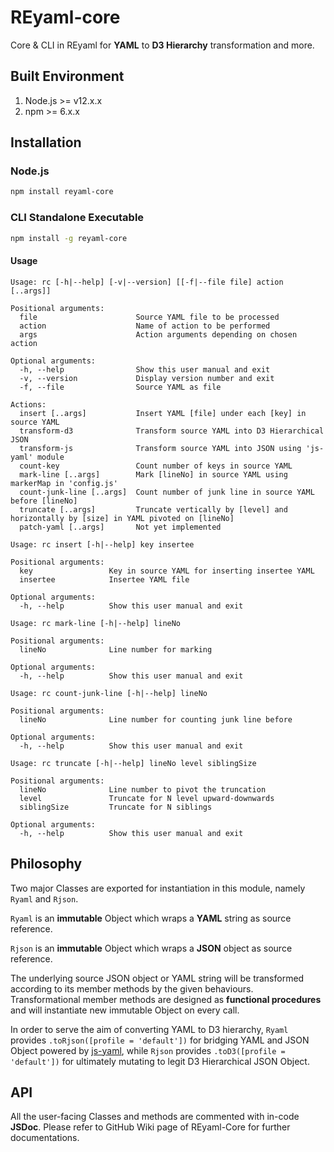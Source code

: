 # REyaml-core
Core & CLI in REyaml for **YAML** to **D3 Hierarchy** transformation and more.

## Built Environment
1. Node.js >= v12.x.x
2. npm >= 6.x.x

## Installation
### Node.js
```sh
npm install reyaml-core
```
### CLI Standalone Executable
```sh
npm install -g reyaml-core
```
#### Usage
```
Usage: rc [-h|--help] [-v|--version] [[-f|--file file] action [..args]]

Positional arguments:
  file                      Source YAML file to be processed
  action                    Name of action to be performed
  args                      Action arguments depending on chosen action

Optional arguments:
  -h, --help                Show this user manual and exit
  -v, --version             Display version number and exit
  -f, --file                Source YAML as file

Actions:
  insert [..args]           Insert YAML [file] under each [key] in source YAML
  transform-d3              Transform source YAML into D3 Hierarchical JSON
  transform-js              Transform source YAML into JSON using 'js-yaml' module
  count-key                 Count number of keys in source YAML
  mark-line [..args]        Mark [lineNo] in source YAML using markerMap in 'config.js'
  count-junk-line [..args]  Count number of junk line in source YAML before [lineNo]
  truncate [..args]         Truncate vertically by [level] and horizontally by [size] in YAML pivoted on [lineNo]
  patch-yaml [..args]       Not yet implemented
```

```
Usage: rc insert [-h|--help] key insertee

Positional arguments:
  key                 Key in source YAML for inserting insertee YAML
  insertee            Insertee YAML file

Optional arguments:
  -h, --help          Show this user manual and exit
```

```
Usage: rc mark-line [-h|--help] lineNo

Positional arguments:
  lineNo              Line number for marking

Optional arguments:
  -h, --help          Show this user manual and exit
```

```
Usage: rc count-junk-line [-h|--help] lineNo

Positional arguments:
  lineNo              Line number for counting junk line before

Optional arguments:
  -h, --help          Show this user manual and exit
```

```
Usage: rc truncate [-h|--help] lineNo level siblingSize

Positional arguments:
  lineNo              Line number to pivot the truncation
  level               Truncate for N level upward-downwards
  siblingSize         Truncate for N siblings

Optional arguments:
  -h, --help          Show this user manual and exit
```

## Philosophy
Two major Classes are exported for instantiation in this module, namely `Ryaml` and `Rjson`.

`Ryaml` is an **immutable** Object which wraps a **YAML** string as source reference.

`Rjson` is an **immutable** Object which wraps a **JSON** object as source reference.

The underlying source JSON object or YAML string will be transformed according to its member methods by the given behaviours. Transformational member methods are designed as **functional procedures** and will instantiate new immutable Object on every call.

In order to serve the aim of converting YAML to D3 hierarchy, `Ryaml` provides `.toRjson([profile = 'default'])` for bridging YAML and JSON Object powered by [js-yaml](https://github.com/nodeca/js-yaml), while `Rjson` provides `.toD3([profile = 'default'])` for ultimately mutating to legit D3 Hierarchical JSON Object.

## API
All the user-facing Classes and methods are commented with in-code **JSDoc**. Please refer to GitHub Wiki page of REyaml-Core for further documentations.
